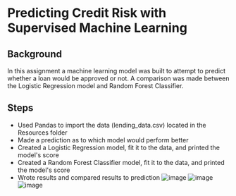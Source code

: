 # Predicting Credit Risk with Supervised Machine Learning

## Background
In this assignment a machine learning model was built to attempt to predict whether a loan would be approved or not.
A comparison was made between the Logistic Regression model and Random Forest Classifier. 

## Steps
* Used Pandas to import the data (lending_data.csv) located in the Resources folder
* Made a prediction as to which model would perform better
* Created a Logistic Regression model, fit it to the data, and printed the model's score
* Created a Random Forest Classifier model, fit it to the data, and printed the model's score
* Wrote results and compared results to prediction
![image](https://user-images.githubusercontent.com/98370960/193229016-00f1f500-9e79-46d0-9bb6-4c963c78d8b5.png)
![image](https://user-images.githubusercontent.com/98370960/193229667-8e239605-ede6-4068-b317-1c32ee83b145.png)
![image](https://user-images.githubusercontent.com/98370960/193229921-7a807acf-ffe2-4ea4-8d77-cd2e58707090.png)
